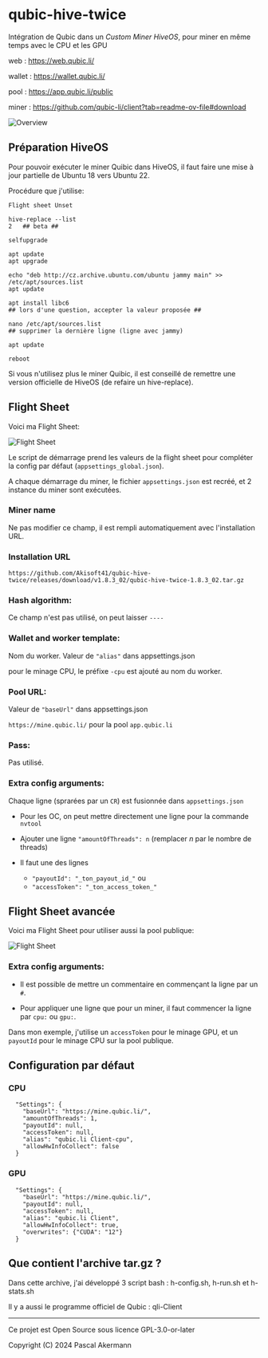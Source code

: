 # qubic-hive-twice
Intégration de Qubic dans un *Custom Miner HiveOS*, pour miner en même temps avec le CPU et les GPU

web : https://web.qubic.li/

wallet : https://wallet.qubic.li/

pool : https://app.qubic.li/public

miner : https://github.com/qubic-li/client?tab=readme-ov-file#download

![Overview](/img/overview.png)

## Préparation HiveOS

Pour pouvoir exécuter le miner Quibic dans HiveOS, il faut faire une mise à jour partielle de Ubuntu 18 vers Ubuntu 22.

Procédure que j'utilise:

```
Flight sheet Unset

hive-replace --list
2   ## beta ##

selfupgrade

apt update
apt upgrade

echo "deb http://cz.archive.ubuntu.com/ubuntu jammy main" >> /etc/apt/sources.list
apt update

apt install libc6
## lors d'une question, accepter la valeur proposée ##

nano /etc/apt/sources.list
## supprimer la dernière ligne (ligne avec jammy)

apt update

reboot
```

Si vous n'utilisez plus le miner Quibic, il est conseillé de remettre une version officielle de HiveOS (de refaire un hive-replace).


## Flight Sheet

Voici ma Flight Sheet:

![Flight Sheet](/img/FlightSheet1.png)

Le script de démarrage prend les valeurs de la flight sheet pour compléter la config par défaut (`appsettings_global.json`).

A chaque démarrage du miner, le fichier `appsettings.json` est recréé, et 2 instance du miner sont exécutées.

### Miner name

Ne pas modifier ce champ, il est rempli automatiquement avec l'installation URL.

### Installation URL

`https://github.com/Akisoft41/qubic-hive-twice/releases/download/v1.8.3_02/qubic-hive-twice-1.8.3_02.tar.gz`

### Hash algorithm:

Ce champ n'est pas utilisé, on peut laisser `----`

### Wallet and worker template:

Nom du worker. Valeur de `"alias"` dans appsettings.json

pour le minage CPU, le préfixe `-cpu` est ajouté au nom du worker.

### Pool URL:

Valeur de `"baseUrl"` dans appsettings.json

`https://mine.qubic.li/` pour la pool `app.qubic.li`

### Pass:

Pas utilisé.

### Extra config arguments:

Chaque ligne (sprarées par un `CR`) est fusionnée dans `appsettings.json`

- Pour les OC, on peut mettre directement une ligne pour la commande `nvtool`

- Ajouter une ligne `"amountOfThreads": n` (remplacer *n* par le nombre de threads)

- Il faut une des lignes
  - `"payoutId": "_ton_payout_id_"` ou 
  - `"accessToken": "_ton_access_token_"`



## Flight Sheet avancée

Voici ma Flight Sheet pour utiliser aussi la pool publique:

![Flight Sheet](/img/FlightSheet2.png)

### Extra config arguments:

- Il est possible de mettre un commentaire en commençant la ligne par un `#`.

- Pour appliquer une ligne que pour un miner, il faut commencer la ligne par `cpu:` ou `gpu:`.

Dans mon exemple, j'utilise un `accessToken` pour le minage GPU, et un `payoutId` pour le minage CPU sur la pool publique.


## Configuration par défaut

### CPU
```
  "Settings": {
    "baseUrl": "https://mine.qubic.li/",
    "amountOfThreads": 1,
    "payoutId": null,
    "accessToken": null,
    "alias": "qubic.li Client-cpu",
    "allowHwInfoCollect": false
  }
```

### GPU
```
  "Settings": {
    "baseUrl": "https://mine.qubic.li/",
    "payoutId": null,
    "accessToken": null,
    "alias": "qubic.li Client",
    "allowHwInfoCollect": true,
    "overwrites": {"CUDA": "12"}
  }
```


## Que contient l'archive tar.gz ?

Dans cette archive, j'ai développé 3 script bash : h-config.sh, h-run.sh et h-stats.sh

Il y a aussi le programme officiel de Qubic : qli-Client

______________

Ce projet est Open Source sous licence GPL-3.0-or-later

Copyright (C) 2024 Pascal Akermann

